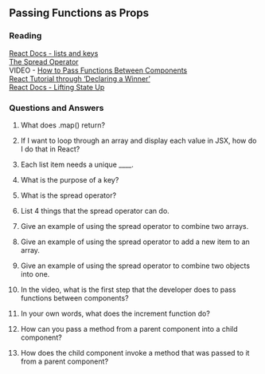 ## Passing Functions as Props

### Reading
[React Docs - lists and keys](https://legacy.reactjs.org/docs/lists-and-keys.html)  
[The Spread Operator](https://medium.com/coding-at-dawn/how-to-use-the-spread-operator-in-javascript-b9e4a8b06fab)  
VIDEO - [How to Pass Functions Between Components](https://www.youtube.com/watch?v=c05OL7XbwXU)  
[React Tutorial through ‘Declaring a Winner’](https://react.dev/learn/tutorial-tic-tac-toe)  
[React Docs - Lifting State Up](https://legacy.reactjs.org/docs/lifting-state-up.html)  

### Questions and Answers

1. What does .map() return?  

2. If I want to loop through an array and display each value in JSX, how do I do that in React?  

3. Each list item needs a unique ____.  

4. What is the purpose of a key?  

5. What is the spread operator?  

6. List 4 things that the spread operator can do.  

7. Give an example of using the spread operator to combine two arrays.  

8. Give an example of using the spread operator to add a new item to an array.  

8. Give an example of using the spread operator to combine two objects into one.  

9. In the video, what is the first step that the developer does to pass functions between components?  

10. In your own words, what does the increment function do?  

11. How can you pass a method from a parent component into a child component?  

12.  How does the child component invoke a method that was passed to it from a parent component?  

